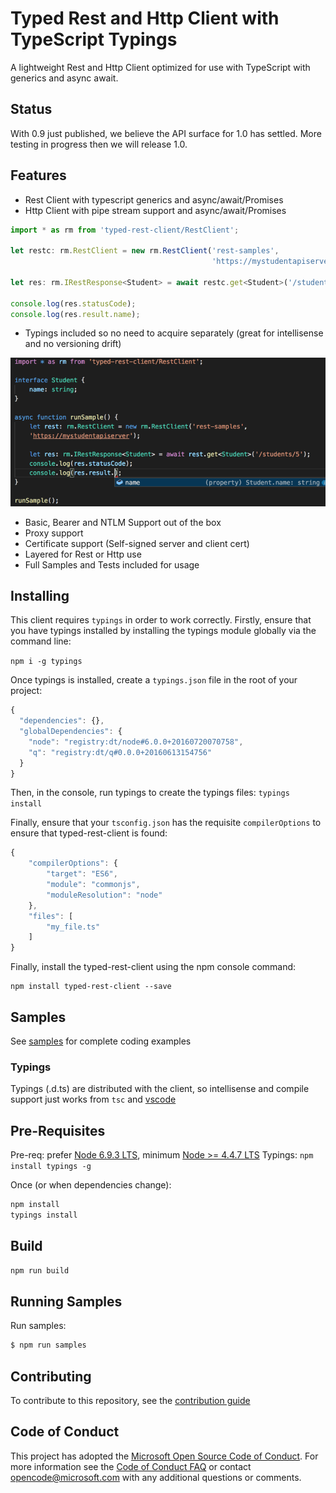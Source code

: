 # Typed Rest and Http Client with TypeScript Typings

A lightweight Rest and Http Client optimized for use with TypeScript with generics and async await.

## Status

With 0.9 just published, we believe the API surface for 1.0 has settled.  More testing in progress then we will release 1.0.

## Features

  - Rest Client with typescript generics and async/await/Promises
  - Http Client with pipe stream support and async/await/Promises 

```javascript
import * as rm from 'typed-rest-client/RestClient';

let restc: rm.RestClient = new rm.RestClient('rest-samples', 
                                             'https://mystudentapiserver');

let res: rm.IRestResponse<Student> = await restc.get<Student>('/students/5');

console.log(res.statusCode);
console.log(res.result.name);
```

  - Typings included so no need to acquire separately (great for intellisense and no versioning drift)

![intellisense](./docs/intellisense.png)

  - Basic, Bearer and NTLM Support out of the box
  - Proxy support
  - Certificate support (Self-signed server and client cert)
  - Layered for Rest or Http use
  - Full Samples and Tests included for usage

## Installing
This client requires `typings` in order to work correctly. Firstly, ensure that you have typings installed by installing the typings module globally via the command line:

```npm i -g typings```

Once typings is installed, create a ```typings.json``` file in the root of your project:

```javascript
{
  "dependencies": {},
  "globalDependencies": {
    "node": "registry:dt/node#6.0.0+20160720070758",
    "q": "registry:dt/q#0.0.0+20160613154756"
  }
}
```

Then, in the console, run typings to create the typings files:
```typings install```

Finally, ensure that your ```tsconfig.json``` has the requisite ```compilerOptions``` to ensure that typed-rest-client is found:
```javascript
{
    "compilerOptions": {
        "target": "ES6",
        "module": "commonjs",
        "moduleResolution": "node"
    },
    "files": [
        "my_file.ts"
    ]
}
```

Finally, install the typed-rest-client using the npm console command: 

```
npm install typed-rest-client --save
```

## Samples

See [samples](./samples) for complete coding examples

### Typings

Typings (.d.ts) are distributed with the client, so intellisense and compile support just works from `tsc` and [vscode]()  

## Pre-Requisites

Pre-req: prefer [Node 6.9.3 LTS](https://nodejs.org), minimum [Node >= 4.4.7 LTS](https://nodejs.org)
Typings: `npm install typings -g`  

Once (or when dependencies change):  

```bash
npm install
typings install
```

## Build 

```bash
npm run build
```

## Running Samples

Run samples:  

```bash
$ npm run samples
```

## Contributing

To contribute to this repository, see the [contribution guide](./CONTRIBUTING.md)

## Code of Conduct

This project has adopted the [Microsoft Open Source Code of Conduct](https://opensource.microsoft.com/codeofconduct/). For more information see the [Code of Conduct FAQ](https://opensource.microsoft.com/codeofconduct/faq/) or contact [opencode@microsoft.com](mailto:opencode@microsoft.com) with any additional questions or comments.
